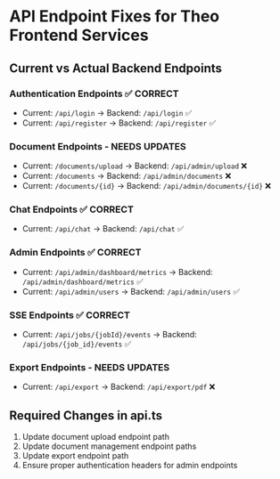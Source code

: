 # API Endpoint Fixes for Theo Frontend Services

## Current vs Actual Backend Endpoints

### Authentication Endpoints ✅ CORRECT
- Current: `/api/login` → Backend: `/api/login` ✅
- Current: `/api/register` → Backend: `/api/register` ✅

### Document Endpoints - NEEDS UPDATES
- Current: `/documents/upload` → Backend: `/api/admin/upload` ❌
- Current: `/documents` → Backend: `/api/admin/documents` ❌  
- Current: `/documents/{id}` → Backend: `/api/admin/documents/{id}` ❌

### Chat Endpoints ✅ CORRECT
- Current: `/api/chat` → Backend: `/api/chat` ✅

### Admin Endpoints ✅ CORRECT  
- Current: `/api/admin/dashboard/metrics` → Backend: `/api/admin/dashboard/metrics` ✅
- Current: `/api/admin/users` → Backend: `/api/admin/users` ✅

### SSE Endpoints ✅ CORRECT
- Current: `/api/jobs/{jobId}/events` → Backend: `/api/jobs/{job_id}/events` ✅

### Export Endpoints - NEEDS UPDATES
- Current: `/api/export` → Backend: `/api/export/pdf` ❌

## Required Changes in api.ts

1. Update document upload endpoint path
2. Update document management endpoint paths  
3. Update export endpoint path
4. Ensure proper authentication headers for admin endpoints